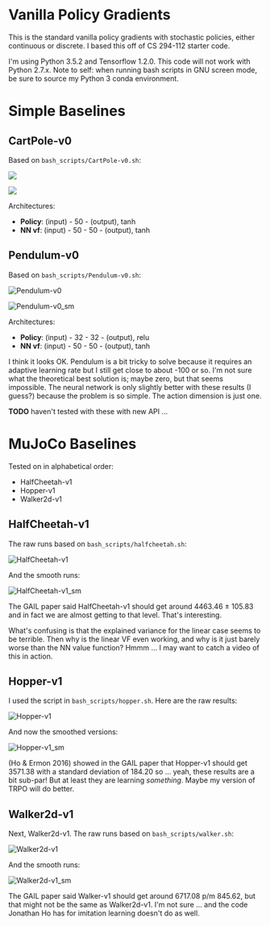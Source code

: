 # Vanilla Policy Gradients

This is the standard vanilla policy gradients with stochastic policies, either
continuous or discrete. I based this off of CS 294-112 starter code.

I'm using Python 3.5.2 and Tensorflow 1.2.0. This code will not work with Python
2.7.x.  Note to self: when running bash scripts in GNU screen mode, be sure to
source my Python 3 conda environment.

# Simple Baselines

## CartPole-v0

Based on `bash_scripts/CartPole-v0.sh`:

![](figures/CartPole-v0.png?raw=true)

![](figures/CartPole-v0_sm.png?raw=true)

Architectures:

- **Policy**: (input) - 50 - (output), tanh
- **NN vf**: (input) - 50 - 50 - (output), tanh

## Pendulum-v0

Based on `bash_scripts/Pendulum-v0.sh`:

![Pendulum-v0](figures/Pendulum-v0.png?raw=true)

![Pendulum-v0_sm](figures/Pendulum-v0_sm.png?raw=true)

Architectures:

- **Policy**: (input) - 32 - 32 - (output), relu
- **NN vf**: (input) - 50 - 50 - (output), tanh

I think it looks OK. Pendulum is a bit tricky to solve because it requires an
adaptive learning rate but I still get close to about -100 or so. I'm not sure
what the theoretical best solution is; maybe zero, but that seems impossible.
The neural network is only slightly better with these results (I guess?) because
the problem is so simple. The action dimension is just one.



**TODO** haven't tested with these with new API ...
# MuJoCo Baselines

Tested on in alphabetical order:

- HalfCheetah-v1
- Hopper-v1
- Walker2d-v1

## HalfCheetah-v1

The raw runs based on `bash_scripts/halfcheetah.sh`:

![HalfCheetah-v1](figures/HalfCheetah-v1.png?raw=true)

And the smooth runs:

![HalfCheetah-v1_sm](figures/HalfCheetah-v1_sm.png?raw=true)

The GAIL paper said HalfCheetah-v1 should get around 4463.46 ± 105.83 and in
fact we are almost getting to that level. That's interesting.

What's confusing is that the explained variance for the linear case seems to be
terrible. Then why is the linear VF even working, and why is it just barely
worse than the NN value function? Hmmm ... I may want to catch a video of this
in action.

## Hopper-v1

I used the script in `bash_scripts/hopper.sh`. Here are the raw results:

![Hopper-v1](figures/Hopper-v1.png?raw=true)

And now the smoothed versions:

![Hopper-v1_sm](figures/Hopper-v1_sm.png?raw=true)

(Ho & Ermon 2016) showed in the GAIL paper that Hopper-v1 should get 3571.38
with a standard deviation of 184.20 so ... yeah, these results are a bit
sub-par! But at least they are learning *something*. Maybe my version of TRPO
will do better.

## Walker2d-v1

Next, Walker2d-v1. The raw runs based on `bash_scripts/walker.sh`:

![Walker2d-v1](figures/Walker2d-v1.png?raw=true)

And the smooth runs:

![Walker2d-v1_sm](figures/Walker2d-v1_sm.png?raw=true)

The GAIL paper said Walker-v1 should get around 6717.08 p/m 845.62, but that
might not be the same as Walker2d-v1. I'm not sure ... and the code Jonathan Ho
has for imitation learning doesn't do as well.
